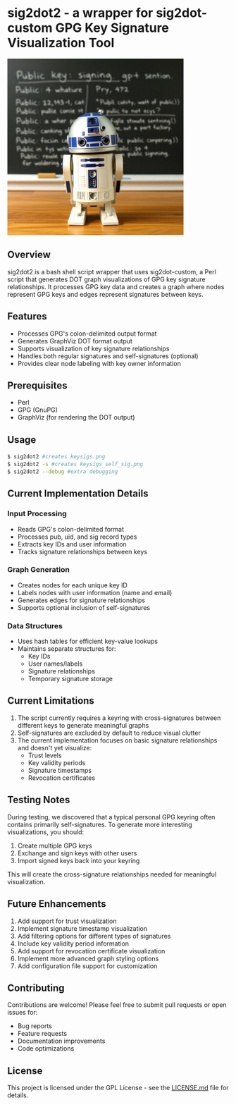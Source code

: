 # sig2dot2 - a wrapper for sig2dot-custom GPG Key Signature Visualization Tool

<img src="image.png" alt="image" width="400" />

## Overview
sig2dot2 is a bash shell script wrapper that uses sig2dot-custom, a Perl script that generates DOT graph visualizations of GPG key signature relationships. It processes GPG key data and creates a graph where nodes represent GPG keys and edges represent signatures between keys.

## Features
- Processes GPG's colon-delimited output format
- Generates GraphViz DOT format output
- Supports visualization of key signature relationships
- Handles both regular signatures and self-signatures (optional)
- Provides clear node labeling with key owner information

## Prerequisites
- Perl
- GPG (GnuPG)
- GraphViz (for rendering the DOT output)

## Usage

```bash
$ sig2dot2 #creates keysigs.png
$ sig2dot2 -s #creates keysigs_self_sig.png
$ sig2dot2 --debug #extra debugging 
```

## Current Implementation Details

### Input Processing
- Reads GPG's colon-delimited format
- Processes pub, uid, and sig record types
- Extracts key IDs and user information
- Tracks signature relationships between keys

### Graph Generation
- Creates nodes for each unique key ID
- Labels nodes with user information (name and email)
- Generates edges for signature relationships
- Supports optional inclusion of self-signatures

### Data Structures
- Uses hash tables for efficient key-value lookups
- Maintains separate structures for:
  - Key IDs
  - User names/labels
  - Signature relationships
  - Temporary signature storage

## Current Limitations
1. The script currently requires a keyring with cross-signatures between different keys to generate meaningful graphs
2. Self-signatures are excluded by default to reduce visual clutter
3. The current implementation focuses on basic signature relationships and doesn't yet visualize:
   - Trust levels
   - Key validity periods
   - Signature timestamps
   - Revocation certificates

## Testing Notes
During testing, we discovered that a typical personal GPG keyring often contains primarily self-signatures. To generate more interesting visualizations, you should:

1. Create multiple GPG keys
2. Exchange and sign keys with other users
3. Import signed keys back into your keyring

This will create the cross-signature relationships needed for meaningful visualization.

## Future Enhancements
1. Add support for trust visualization
2. Implement signature timestamp visualization
3. Add filtering options for different types of signatures
4. Include key validity period information
5. Add support for revocation certificate visualization
6. Implement more advanced graph styling options
7. Add configuration file support for customization

## Contributing
Contributions are welcome! Please feel free to submit pull requests or open issues for:
- Bug reports
- Feature requests
- Documentation improvements
- Code optimizations

## License
This project is licensed under the GPL License - see the [LICENSE.md](LICENSE.md) file for details.
